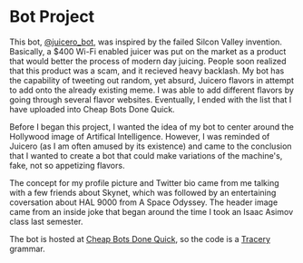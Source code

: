 # Bot Project

This bot, [@juicero_bot](https://twitter.com/juicero_bot), was inspired by the failed Silcon Valley invention. Basically, a $400 Wi-Fi enabled juicer was put on the market as a product that would better the process of modern day juicing. People soon realized that this product was a scam, and it recieved heavy backlash. My bot has the capability of tweeting out random, yet absurd, Juicero flavors in attempt to add onto the already existing meme. I was able to add different flavors by going through several flavor websites. Eventually, I ended with the list that I have uploaded into Cheap Bots Done Quick.  

Before I began this project, I wanted the idea of my bot to center around the Hollywood image of Artifical Intelligence. However, I was reminded of Juicero (as I am often amused by its existence) and came to the conclusion that I wanted to create a bot that could make variations of the machine's, fake, not so appetizing flavors.

The concept for my profile picture and Twitter bio came from me talking with a few friends about Skynet, which was followed by an entertaining coversation about HAL 9000 from A Space Odyssey. The header image came from an inside joke that began around the time I took an Isaac Asimov class last semester. 

The bot is hosted at [Cheap Bots Done Quick](https://cheapbotsdonequick.com), so the code is a [Tracery](http://www.tracery.io/) grammar.
